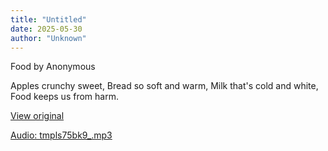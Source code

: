 ```yaml
---
title: "Untitled"
date: 2025-05-30
author: "Unknown"
---
```


Food by Anonymous

Apples crunchy sweet,
Bread so soft and warm,
Milk that's cold and white,
Food keeps us from harm.

[View original](https://t.me/c/2696929880/215)


[Audio: tmpls75bk9_.mp3](files/tmpls75bk9_.mp3)